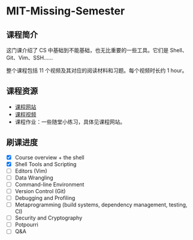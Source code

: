 # MIT-Missing-Semester

## 课程简介

这门课介绍了 CS 中基础到不能基础，也无比重要的一些工具。它们是  Shell、Git、Vim、SSH......

整个课程包括 11 个视频及其对应的阅读材料和习题。每个视频时长约 1 hour。

## 课程资源

- [课程网站](https://missing.csail.mit.edu/2020/)
- [课程视频](https://www.youtube.com/playlist?list=PLyzOVJj3bHQuloKGG59rS43e29ro7I57J)
- 课程作业：一些随堂小练习，具体见课程网站。

## 刷课进度

- [x]  Course overview + the shell
- [x] Shell Tools and Scripting
- [ ] Editors (Vim)
- [ ] Data Wrangling
- [ ] Command-line Environment
- [ ]  Version Control (Git)
- [ ] Debugging and Profiling
- [ ] Metaprogramming (build systems, dependency management, testing, CI)
- [ ]  Security and Cryptography
- [ ] Potpourri
- [ ] Q&A